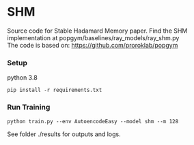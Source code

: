 # SHM
Source code for Stable Hadamard Memory paper. 
Find the SHM implementation at popgym/baselines/ray_models/ray_shm.py  
The code is based on: https://github.com/proroklab/popgym 


### Setup
python 3.8  
```
pip install -r requirements.txt   
```

### Run Training
```
python train.py --env AutoencodeEasy --model shm --m 128 
```

See folder ./results for outputs and logs. 